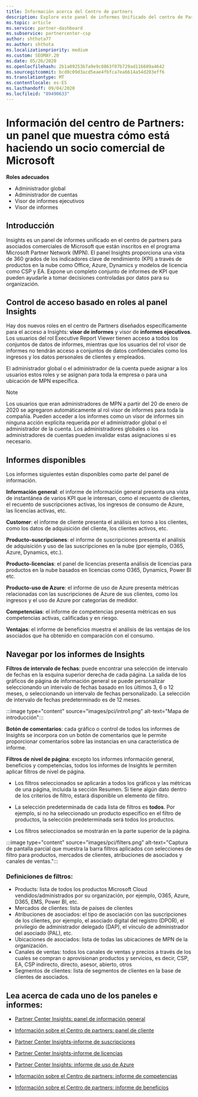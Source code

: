 ```yaml
---
title: Información acerca del Centro de partners
description: Explore este panel de informes Unificado del centro de Partners. Vea cómo está haciendo en los KPI para ventas e implementación, el desarrollo de clientes, etc.
ms.topic: article
ms.service: partner-dashboard
ms.subservice: partnercenter-csp
author: shthota77
ms.author: shthota
ms.localizationpriority: medium
ms.custom: SEOMAY.20
ms.date: 05/26/2020
ms.openlocfilehash: 2b1a09253b7a9e9c8863f07b729ad116689a4642
ms.sourcegitcommit: bcd0c09d3acd5eae4fbfca7ea6614a54d203eff6
ms.translationtype: MT
ms.contentlocale: es-ES
ms.lasthandoff: 09/04/2020
ms.locfileid: "89490633"
---
```

# <a name="partner-center-insights---a-dashboard-that-shows-how-a-microsoft-commercial-partner-is-doing"></a>Información del centro de Partners: un panel que muestra cómo está haciendo un socio comercial de Microsoft

**Roles adecuados**
- Administrador global
- Administrador de cuentas
- Visor de informes ejecutivos
- Visor de informes

## <a name="introduction"></a>Introducción

Insights es un panel de informes unificado en el centro de partners para asociados comerciales de Microsoft que están inscritos en el programa Microsoft Partner Network (MPN). El panel Insights proporciona una vista de 360 grados de los indicadores clave de rendimiento (KPI) a través de productos en la nube como Office, Azure, Dynamics y modelos de licencia como CSP y EA. Expone un completo conjunto de informes de KPI que pueden ayudarle a tomar decisiones controladas por datos para su organización. 

## <a name="role-based-access-control-to-the-insights-dashboard"></a>Control de acceso basado en roles al panel Insights

Hay dos nuevos roles en el centro de Partners diseñados específicamente para el acceso a Insights: **visor de informes** y visor de **informes ejecutivos**. Los usuarios del rol Executive Report Viewer tienen acceso a todos los conjuntos de datos de informes, mientras que los usuarios del rol visor de informes no tendrán acceso a conjuntos de datos confidenciales como los ingresos y los datos personales de clientes y empleados. 

El administrador global o el administrador de la cuenta puede asignar a los usuarios estos roles y se asignan para toda la empresa o para una ubicación de MPN específica.  

>[!Note] 
>Los usuarios que eran administradores de MPN a partir del 20 de enero de 2020 se agregaron automáticamente al rol visor de informes para toda la compañía. Pueden acceder a los informes como un visor de informes sin ninguna acción explícita requerida por el administrador global o el administrador de la cuenta. Los administradores globales o los administradores de cuentas pueden invalidar estas asignaciones si es necesario. 

## <a name="reports-available"></a>Informes disponibles

Los informes siguientes están disponibles como parte del panel de información.

**Información general**: el informe de información general presenta una vista de instantánea de varios KPI que le interesan, como el recuento de clientes, el recuento de suscripciones activas, los ingresos de consumo de Azure, las licencias activas, etc.

**Customer**: el informe de cliente presenta el análisis en torno a los clientes, como los datos de adquisición del cliente, los clientes activos, etc.

**Producto-suscripciones**: el informe de suscripciones presenta el análisis de adquisición y uso de las suscripciones en la nube (por ejemplo, O365, Azure, Dynamics, etc.).

**Producto-licencias**: el panel de licencias presenta análisis de licencias para productos en la nube basados en licencias como O365, Dynamics, Power BI etc.

**Producto-uso de Azure**: el informe de uso de Azure presenta métricas relacionadas con las suscripciones de Azure de sus clientes, como los ingresos y el uso de Azure por categorías de medidor.

**Competencias**: el informe de competencias presenta métricas en sus competencias activas, calificadas y en riesgo.

**Ventajas**: el informe de beneficios muestra el análisis de las ventajas de los asociados que ha obtenido en comparación con el consumo.

## <a name="navigating-the-insights-reports"></a>Navegar por los informes de Insights

**Filtros de intervalo de fechas**: puede encontrar una selección de intervalo de fechas en la esquina superior derecha de cada página. La salida de los gráficos de página de información general se puede personalizar seleccionando un intervalo de fechas basado en los últimos 3, 6 o 12 meses, o seleccionando un intervalo de fechas personalizado. La selección de intervalo de fechas predeterminado es de 12 meses. 

:::image type="content" source="images/pci/intro1.png" alt-text="Mapa de introducción":::

**Botón de comentarios**: cada gráfico o control de todos los informes de Insights se incorpora con un botón de comentarios que le permite proporcionar comentarios sobre las instancias en una característica de informe. 

 
**Filtros de nivel de página**: excepto los informes información general, beneficios y competencias, todos los informes de Insights le permiten aplicar filtros de nivel de página. 

- Los filtros seleccionados se aplicarán a todos los gráficos y las métricas de una página, incluida la sección Resumen. Si tiene algún dato dentro de los criterios de filtro, estará disponible un elemento de filtro. 

- La selección predeterminada de cada lista de filtros es **todos**. Por ejemplo, si no ha seleccionado un producto específico en el filtro de productos, la selección predeterminada será todos los productos.

- Los filtros seleccionados se mostrarán en la parte superior de la página. 

:::image type="content" source="images/pci/filters.png" alt-text="Captura de pantalla parcial que muestra la barra filtros aplicados con selecciones de filtro para productos, mercados de clientes, atribuciones de asociados y canales de ventas.":::

### <a name="filters-definitions"></a>Definiciones de filtros:

- Products: lista de todos los productos Microsoft Cloud vendidos/administrados por su organización, por ejemplo, O365, Azure, D365, EMS, Power BI, etc.
- Mercados de clientes: lista de países de clientes
- Atribuciones de asociados: el tipo de asociación con las suscripciones de los clientes, por ejemplo, el asociado digital del registro (DPOR), el privilegio de administrador delegado (DAP), el vínculo de administrador del asociado (PAL), etc. 
- Ubicaciones de asociados: lista de todas las ubicaciones de MPN de la organización.
- Canales de ventas: todos los canales de ventas y precios a través de los cuales se compran o aprovisionan productos y servicios, es decir, CSP, EA, CSP indirecto, directo, asesor, abierto, otros
- Segmentos de clientes: lista de segmentos de clientes en la base de clientes de asociados.

## <a name="read-about-each-of-the-dashboards-and-reports"></a>Lea acerca de cada uno de los paneles e informes:

- [Partner Center Insights: panel de información general](pci-overview-report.md)

- [Información sobre el Centro de partners: panel de cliente](pci-customer-report.md)

- [Partner Center Insights-informe de suscripciones](pci-product-subscriptions-report.md)

- [Partner Center Insights-informe de licencias](pci-product-licenses-report.md)

- [Partner Center Insights: informe de uso de Azure](pci-azure-usage-report.md)

- [Información sobre el Centro de partners: informe de competencias](pci-competencies-report.md)

- [Información sobre el Centro de partners: informe de beneficios](pci-benefits-report.md)
